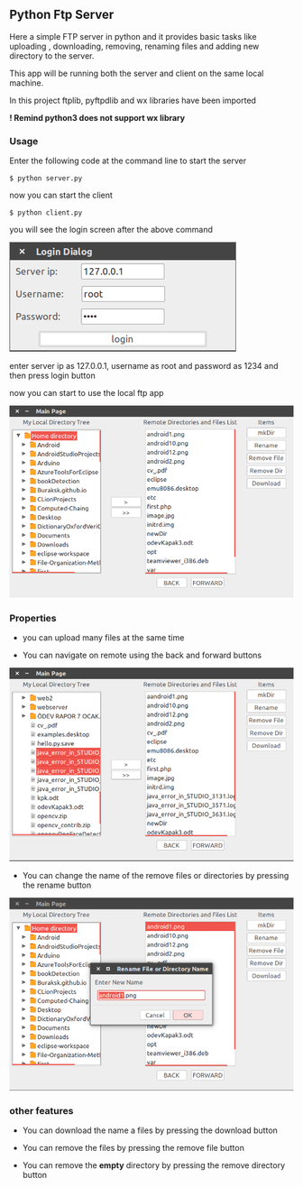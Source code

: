## Python Ftp Server 

<p> Here a simple FTP server in python and it provides basic tasks like uploading , downloading, removing, renaming files and adding new directory to the server.<p>

<p>This app will be running both the server and client on the same local machine.</p>
<p>In this project ftplib, pyftpdlib and wx libraries have been imported</p>
<p><b>! Remind python3 does not support wx library</b></p>

### Usage

Enter the following code at the command line to start the server
```
$ python server.py
```
now you can start the client 
```
$ python client.py
```
<p>you will see the login screen after the above command </p>

![LoginDialog](ss/loginDialog_ss.png?raw=true)

<p>enter server ip as 127.0.0.1, username as root and password as 1234 and then press login button</p>

<p> now you can start to use the local ftp app</p>

![mainPage](ss/mainPage_ss.png?raw=true)

### Properties

- <p>you can upload many files at the same time</p>
- <p>You can navigate on remote using the back and forward buttons</p>

![uploadFile](ss/uploadMultiFile_ss.png?raw=true)

- <p>You can change the name of the remove files or directories by pressing the rename button </p>
![renameFileName](ss/rename_ss.png?raw=true)

### other features 
- <p>You can download the name a files by pressing the download button </p>
- <p>You can remove the files by pressing the remove file button </p>
- <p>You can remove the <b>empty</b> directory by pressing the remove directory button </p>
